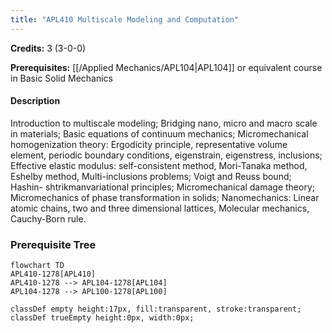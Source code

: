 ```yaml
---
title: "APL410 Multiscale Modeling and Computation"
---
```

**Credits:** 3 (3-0-0)

**Prerequisites:** [[/Applied Mechanics/APL104|APL104]] or equivalent course in Basic Solid Mechanics

#### Description
Introduction to multiscale modeling; Bridging nano, micro and macro scale in materials; Basic equations of continuum mechanics; Micromechanical homogenization theory: Ergodicity principle, representative volume element, periodic boundary conditions, eigenstrain, eigenstress, inclusions; Effective elastic modulus: self-consistent method, Mori-Tanaka method, Eshelby method, Multi-inclusions problems; Voigt and Reuss bound; Hashin- shtrikmanvariational principles; Micromechanical damage theory; Micromechanics of phase transformation in solids; Nanomechanics: Linear atomic chains, two and three dimensional lattices, Molecular mechanics, Cauchy-Born rule.

### Prerequisite Tree

```mermaid
flowchart TD
APL410-1278[APL410]
APL410-1278 --> APL104-1278[APL104]
APL104-1278 --> APL100-1278[APL100]

classDef empty height:17px, fill:transparent, stroke:transparent;
classDef trueEmpty height:0px, width:0px;
```